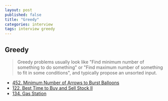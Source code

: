 ```yaml
---
layout: post
published: false
title: "Greedy"
categories: interview
tags: interview greedy
---
```


## Greedy
> Greedy problems usually look like "Find minimum number of something to do something" or "Find maximum number of something to fit in some conditions", and typically propose an unsorted input.

- [452. Minimum Number of Arrows to Burst Balloons](https://leetcode.com/problems/minimum-number-of-arrows-to-burst-balloons/)
- [122. Best Time to Buy and Sell Stock II](https://leetcode.com/problems/best-time-to-buy-and-sell-stock-ii/)
- [134. Gas Station](https://leetcode.com/problems/gas-station/)